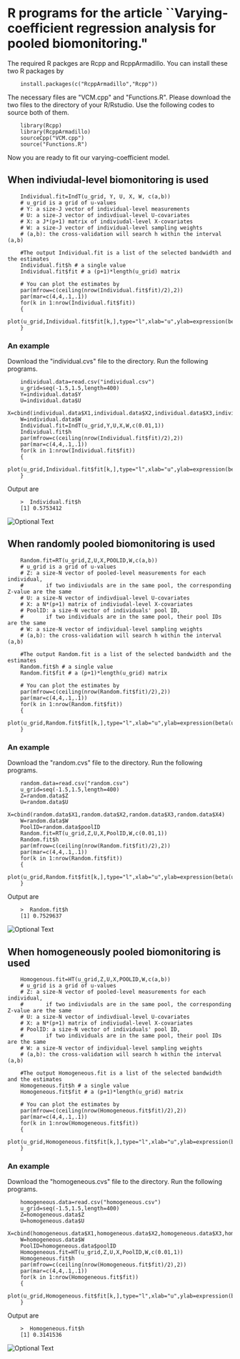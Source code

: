 # R programs for the article ``Varying-coefficient regression analysis for pooled biomonitoring."

The required R packges are Rcpp and RcppArmadillo. You can install these two R packages by

        install.packages(c("RcppArmadillo","Rcpp"))
        
The necessary files are "VCM.cpp" and "Functions.R". Please download the two files to the directory of your R/Rstudio. Use the following codes to source both of them.

        library(Rcpp)
        library(RcppArmadillo)
        sourceCpp("VCM.cpp")
        source("Functions.R")
        
Now you are ready to fit our varying-coefficient model.

## When indiviudal-level biomonitoring is used

        Individual.fit=IndT(u_grid, Y, U, X, W, c(a,b))
        # u_grid is a grid of u-values
        # Y: a size-J vector of individual-level measurements
        # U: a size-J vector of indivdiual-level U-covariates
        # X: a J*(p+1) matrix of indiviudal-level X-covariates
        # W: a size-J vector of individual-level sampling weights
        # (a,b): the cross-validation will search h within the interval (a,b)
        
        #The output Individual.fit is a list of the selected bandwidth and the estimates
        Individual.fit$h # a single value
        Individual.fit$fit # a (p+1)*length(u_grid) matrix
        
        # You can plot the estimates by 
        par(mfrow=c(ceiling(nrow(Individual.fit$fit)/2),2))
        par(mar=c(4,4,.1,.1))
        for(k in 1:nrow(Individual.fit$fit))
        {
                plot(u_grid,Individual.fit$fit[k,],type="l",xlab="u",ylab=expression(beta(u)))
        }
### An example
Download the "individual.cvs" file to the directory. Run the following programs.

        individual.data=read.csv("individual.csv")
        u_grid=seq(-1.5,1.5,length=400)
        Y=individual.data$Y
        U=individual.data$U
        X=cbind(individual.data$X1,individual.data$X2,individual.data$X3,individual.data$X4)
        W=individual.data$W
        Individual.fit=IndT(u_grid,Y,U,X,W,c(0.01,1))
        Individual.fit$h
        par(mfrow=c(ceiling(nrow(Individual.fit$fit)/2),2))
        par(mar=c(4,4,.1,.1))
        for(k in 1:nrow(Individual.fit$fit))
        {
                plot(u_grid,Individual.fit$fit[k,],type="l",xlab="u",ylab=expression(beta(u)))
        }

Output are

        >  Individual.fit$h
        [1] 0.5753412
        
![Optional Text](../master/individual.png)
     
## When randomly pooled biomonitoring is used

        Random.fit=RT(u_grid,Z,U,X,POOLID,W,c(a,b))
        # u_grid is a grid of u-values
        # Z: a size-N vector of pooled-level measurements for each individual,
        #       if two indiviudals are in the same pool, the corresponding Z-value are the same
        # U: a size-N vector of indivdiual-level U-covariates
        # X: a N*(p+1) matrix of indiviudal-level X-covariates
        # PoolID: a size-N vector of individuals' pool ID,
        #       if two individuals are in the same pool, their pool IDs are the same
        # W: a size-N vector of individual-level sampling weights
        # (a,b): the cross-validation will search h within the interval (a,b)
        
        #The output Random.fit is a list of the selected bandwidth and the estimates
        Random.fit$h # a single value
        Random.fit$fit # a (p+1)*length(u_grid) matrix
        
        # You can plot the estimates by 
        par(mfrow=c(ceiling(nrow(Random.fit$fit)/2),2))
        par(mar=c(4,4,.1,.1))
        for(k in 1:nrow(Random.fit$fit))
        {
                plot(u_grid,Random.fit$fit[k,],type="l",xlab="u",ylab=expression(beta(u)))
        }
        
### An example
Download the "random.cvs" file to the directory. Run the following programs.

        random.data=read.csv("random.csv")
        u_grid=seq(-1.5,1.5,length=400)
        Z=random.data$Z
        U=random.data$U
        X=cbind(random.data$X1,random.data$X2,random.data$X3,random.data$X4)
        W=random.data$W
        PoolID=random.data$poolID
        Random.fit=RT(u_grid,Z,U,X,PoolID,W,c(0.01,1))
        Random.fit$h
        par(mfrow=c(ceiling(nrow(Random.fit$fit)/2),2))
        par(mar=c(4,4,.1,.1))
        for(k in 1:nrow(Random.fit$fit))
        {
                plot(u_grid,Random.fit$fit[k,],type="l",xlab="u",ylab=expression(beta(u)))
        }

Output are

        >  Random.fit$h
        [1] 0.7529637
        
![Optional Text](../master/random.png)
        
## When homogeneously pooled biomonitoring is used

        Homogenous.fit=HT(u_grid,Z,U,X,POOLID,W,c(a,b))
        # u_grid is a grid of u-values
        # Z: a size-N vector of pooled-level measurements for each individual,
        #       if two indiviudals are in the same pool, the corresponding Z-value are the same
        # U: a size-N vector of indivdiual-level U-covariates
        # X: a N*(p+1) matrix of indiviudal-level X-covariates
        # PoolID: a size-N vector of individuals' pool ID,
        #       if two individuals are in the same pool, their pool IDs are the same
        # W: a size-N vector of individual-level sampling weights
        # (a,b): the cross-validation will search h within the interval (a,b)
        
        #The output Homogeneous.fit is a list of the selected bandwidth and the estimates
        Homogeneous.fit$h # a single value
        Homogeneous.fit$fit # a (p+1)*length(u_grid) matrix
        
        # You can plot the estimates by 
        par(mfrow=c(ceiling(nrow(Homogeneous.fit$fit)/2),2))
        par(mar=c(4,4,.1,.1))
        for(k in 1:nrow(Homogeneous.fit$fit))
        {
                plot(u_grid,Homogeneous.fit$fit[k,],type="l",xlab="u",ylab=expression(beta(u)))
        }
        
### An example
Download the "homogeneous.cvs" file to the directory. Run the following programs.

        homogeneous.data=read.csv("homogeneous.csv")
        u_grid=seq(-1.5,1.5,length=400)
        Z=homogeneous.data$Z
        U=homogeneous.data$U
        X=cbind(homogeneous.data$X1,homogeneous.data$X2,homogeneous.data$X3,homogeneous.data$X4)
        W=homogeneous.data$W
        PoolID=homogeneous.data$poolID
        Homogeneous.fit=HT(u_grid,Z,U,X,PoolID,W,c(0.01,1))
        Homogeneous.fit$h
        par(mfrow=c(ceiling(nrow(Homogeneous.fit$fit)/2),2))
        par(mar=c(4,4,.1,.1))
        for(k in 1:nrow(Homogeneous.fit$fit))
        {
                plot(u_grid,Homogeneous.fit$fit[k,],type="l",xlab="u",ylab=expression(beta(u)))
        }

Output are

        >  Homogeneous.fit$h
        [1] 0.3141536
        
![Optional Text](../master/homogeneous.png)
